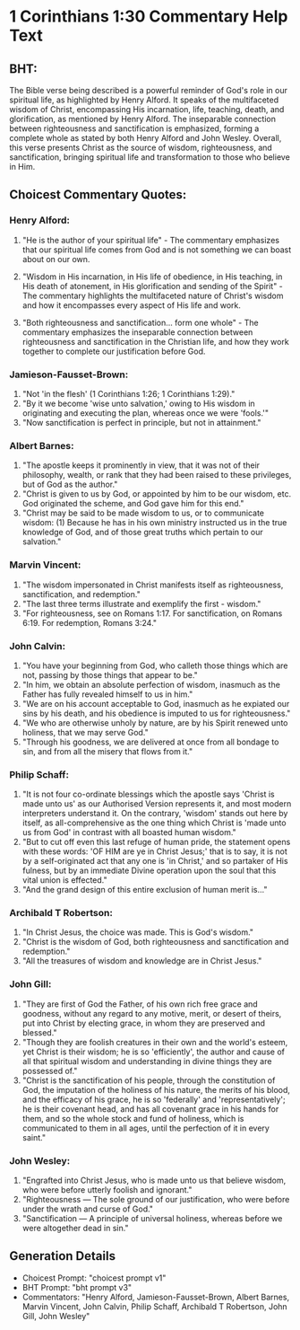 # 1 Corinthians 1:30 Commentary Help Text

## BHT:
The Bible verse being described is a powerful reminder of God's role in our spiritual life, as highlighted by Henry Alford. It speaks of the multifaceted wisdom of Christ, encompassing His incarnation, life, teaching, death, and glorification, as mentioned by Henry Alford. The inseparable connection between righteousness and sanctification is emphasized, forming a complete whole as stated by both Henry Alford and John Wesley. Overall, this verse presents Christ as the source of wisdom, righteousness, and sanctification, bringing spiritual life and transformation to those who believe in Him.

## Choicest Commentary Quotes:
### Henry Alford:
1. "He is the author of your spiritual life" - The commentary emphasizes that our spiritual life comes from God and is not something we can boast about on our own.

2. "Wisdom in His incarnation, in His life of obedience, in His teaching, in His death of atonement, in His glorification and sending of the Spirit" - The commentary highlights the multifaceted nature of Christ's wisdom and how it encompasses every aspect of His life and work.

3. "Both righteousness and sanctification... form one whole" - The commentary emphasizes the inseparable connection between righteousness and sanctification in the Christian life, and how they work together to complete our justification before God.

### Jamieson-Fausset-Brown:
1. "Not 'in the flesh' (1 Corinthians 1:26; 1 Corinthians 1:29)."
2. "By it we become 'wise unto salvation,' owing to His wisdom in originating and executing the plan, whereas once we were 'fools.'"
3. "Now sanctification is perfect in principle, but not in attainment."

### Albert Barnes:
1. "The apostle keeps it prominently in view, that it was not of their philosophy, wealth, or rank that they had been raised to these privileges, but of God as the author."
2. "Christ is given to us by God, or appointed by him to be our wisdom, etc. God originated the scheme, and God gave him for this end."
3. "Christ may be said to be made wisdom to us, or to communicate wisdom: (1) Because he has in his own ministry instructed us in the true knowledge of God, and of those great truths which pertain to our salvation."

### Marvin Vincent:
1. "The wisdom impersonated in Christ manifests itself as righteousness, sanctification, and redemption."
2. "The last three terms illustrate and exemplify the first - wisdom."
3. "For righteousness, see on Romans 1:17. For sanctification, on Romans 6:19. For redemption, Romans 3:24."

### John Calvin:
1. "You have your beginning from God, who calleth those things which are not, passing by those things that appear to be."
2. "In him, we obtain an absolute perfection of wisdom, inasmuch as the Father has fully revealed himself to us in him."
3. "We are on his account acceptable to God, inasmuch as he expiated our sins by his death, and his obedience is imputed to us for righteousness."
4. "We who are otherwise unholy by nature, are by his Spirit renewed unto holiness, that we may serve God."
5. "Through his goodness, we are delivered at once from all bondage to sin, and from all the misery that flows from it."

### Philip Schaff:
1. "It is not four co-ordinate blessings which the apostle says 'Christ is made unto us' as our Authorised Version represents it, and most modern interpreters understand it. On the contrary, 'wisdom' stands out here by itself, as all-comprehensive as the one thing which Christ is 'made unto us from God' in contrast with all boasted human wisdom." 
2. "But to cut off even this last refuge of human pride, the statement opens with these words: 'OF HIM are ye in Christ Jesus;' that is to say, it is not by a self-originated act that any one is 'in Christ,' and so partaker of His fulness, but by an immediate Divine operation upon the soul that this vital union is effected."
3. "And the grand design of this entire exclusion of human merit is..."

### Archibald T Robertson:
1. "In Christ Jesus, the choice was made. This is God's wisdom." 
2. "Christ is the wisdom of God, both righteousness and sanctification and redemption." 
3. "All the treasures of wisdom and knowledge are in Christ Jesus."

### John Gill:
1. "They are first of God the Father, of his own rich free grace and goodness, without any regard to any motive, merit, or desert of theirs, put into Christ by electing grace, in whom they are preserved and blessed."
2. "Though they are foolish creatures in their own and the world's esteem, yet Christ is their wisdom; he is so 'efficiently', the author and cause of all that spiritual wisdom and understanding in divine things they are possessed of."
3. "Christ is the sanctification of his people, through the constitution of God, the imputation of the holiness of his nature, the merits of his blood, and the efficacy of his grace, he is so 'federally' and 'representatively'; he is their covenant head, and has all covenant grace in his hands for them, and so the whole stock and fund of holiness, which is communicated to them in all ages, until the perfection of it in every saint."

### John Wesley:
1. "Engrafted into Christ Jesus, who is made unto us that believe wisdom, who were before utterly foolish and ignorant."
2. "Righteousness — The sole ground of our justification, who were before under the wrath and curse of God."
3. "Sanctification — A principle of universal holiness, whereas before we were altogether dead in sin."


## Generation Details
- Choicest Prompt: "choicest prompt v1"
- BHT Prompt: "bht prompt v3"
- Commentators: "Henry Alford, Jamieson-Fausset-Brown, Albert Barnes, Marvin Vincent, John Calvin, Philip Schaff, Archibald T Robertson, John Gill, John Wesley"
